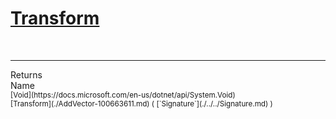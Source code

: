 # [Transform](./AddVector-100663611.md)


<br>
<hr>
Returns<img width=550/>Name
<br>
<sub>[Void](https://docs.microsoft.com/en-us/dotnet/api/System.Void)</sub><img width=500/><sub>[Transform](./AddVector-100663611.md) ( [`Signature`](./../../Signature.md) )</sub><br>


